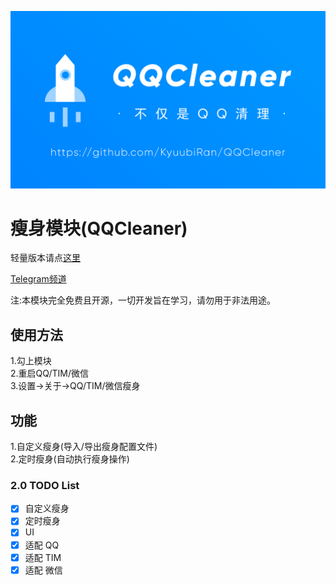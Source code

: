 ![ProjectPicture](image/Project_QQCleaner.png)

# 瘦身模块(QQCleaner)

轻量版本请点[这里](https://github.com/KyuubiRan/QQCleanerLite)

[Telegram频道](https://t.me/QQCleaner)

注:本模块完全免费且开源，一切开发旨在学习，请勿用于非法用途。

## 使用方法

1.勾上模块     
2.重启QQ/TIM/微信   
3.设置->关于->QQ/TIM/微信瘦身

## 功能

1.自定义瘦身(导入/导出瘦身配置文件)     
2.定时瘦身(自动执行瘦身操作)

### 2.0 TODO List

- [x] 自定义瘦身
- [x] 定时瘦身
- [x] UI
- [x] 适配 QQ
- [x] 适配 TIM
- [x] 适配 微信
